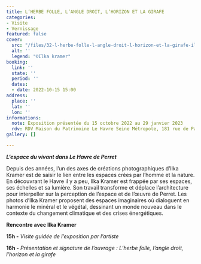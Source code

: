 ```yaml
---
title: L’HERBE FOLLE, L’ANGLE DROIT, L’HORIZON ET LA GIRAFE
categories:
- Visite
- Vernissage
featured: false
cover:
  src: "/files/32-l-herbe-folle-l-angle-droit-l-horizon-et-la-girafe-ilka-kramer.jpg"
  alt: ''
  legend: "©Ilka kramer"
booking:
  link: ''
  state: ''
  period: ''
  dates:
  - date: 2022-10-15 15:00
address:
  place: ''
  lat: ''
  lon: ''
informations:
  note: Exposition présentée du 15 octobre 2022 au 29 janvier 2023
  rdv: RDV Maison du Patrimoine Le Havre Seine Métropole, 181 rue de Paris
gallery: []

---
```

**_L’espace du vivant dans Le Havre de Perret_**

Depuis des années, l’un des axes de créations photographiques d’Ilka Kramer est de saisir le lien entre les espaces crées par l’homme et la nature. En découvrant le Havre il y a peu, Ilka Kramer est frappée par ses espaces, ses échelles et sa lumière. Son travail transforme et déplace l’architecture pour interpeller sur la perception de l’espace et de l’œuvre de Perret. Les photos d’Ilka Kramer proposent des espaces imaginaires où dialoguent en harmonie le minéral et le végétal, dessinant un monde nouveau dans le contexte du changement climatique et des crises énergétiques.

**Rencontre avec Ilka Kramer**

**15h -** _Visite guidée de l’exposition par l’artiste_

**16h _-_** _Présentation et signature de l’ouvrage : L’herbe folle, l’angle droit, l’horizon et la girafe_